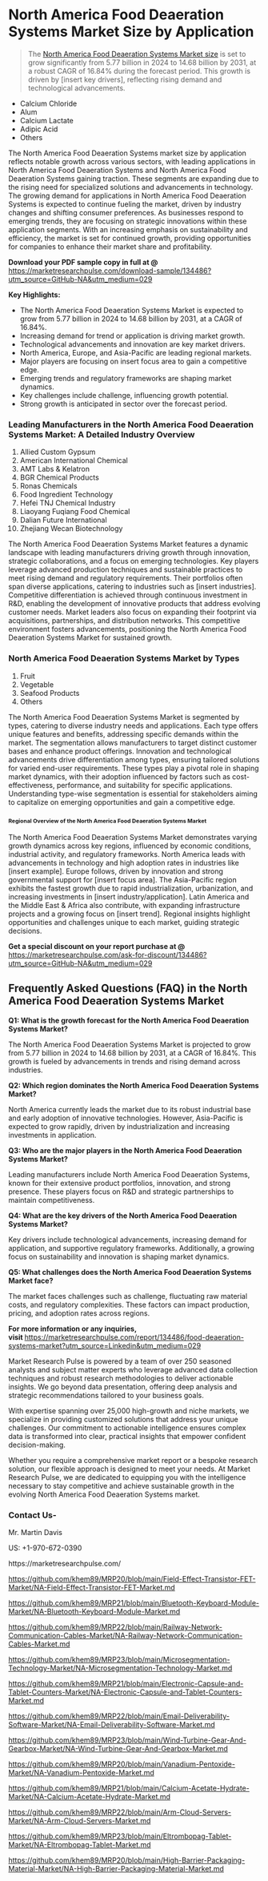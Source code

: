 <h1>North America Food Deaeration Systems Market&nbsp;Size by Application</h1><blockquote><p>The <a href="https://marketresearchpulse.com/download-sample/134486?utm_source=GitHub-NA&amp;utm_medium=029">North America Food Deaeration Systems Market size</a> is set to grow significantly from 5.77 billion in 2024 to 14.68 billion by 2031, at a robust CAGR of 16.84% during the forecast period. This growth is driven by [insert key drivers], reflecting rising demand and technological advancements.</p></blockquote><ul><li>Calcium Chloride<li> Alum<li> Calcium Lactate<li> Adipic Acid<li> Others</li></ul><p>The North America Food Deaeration Systems market size by application reflects notable growth across various sectors, with leading applications in North America Food Deaeration Systems and North America Food Deaeration Systems gaining traction. These segments are expanding due to the rising need for specialized solutions and advancements in technology. The growing demand for applications in North America Food Deaeration Systems is expected to continue fueling the market, driven by industry changes and shifting consumer preferences. As businesses respond to emerging trends, they are focusing on strategic innovations within these application segments. With an increasing emphasis on sustainability and efficiency, the market is set for continued growth, providing opportunities for companies to enhance their market share and profitability.</p><p><strong>Download your PDF sample copy in full at @ </strong><a href="https://marketresearchpulse.com/download-sample/134486?utm_source=GitHub-NA&amp;utm_medium=029">https://marketresearchpulse.com/download-sample/134486?utm_source=GitHub-NA&amp;utm_medium=029</a></p><p><strong>Key Highlights: </strong></p><ul><li>The North America Food Deaeration Systems Market is expected to grow from 5.77 billion in 2024 to 14.68 billion by 2031, at a CAGR of 16.84%.</li><li>Increasing demand for trend or application is driving market growth.</li><li>Technological advancements and innovation are key market drivers.</li><li>North America, Europe, and Asia-Pacific are leading regional markets.</li><li>Major players are focusing on insert focus area to gain a competitive edge.</li><li>Emerging trends and regulatory frameworks are shaping market dynamics.</li><li>Key challenges include challenge, influencing growth potential.</li><li>Strong growth is anticipated in sector over the forecast period.</li></ul><h3>Leading Manufacturers in the North America Food Deaeration Systems Market: A Detailed Industry Overview</h3><ol><li>Allied Custom Gypsum</li><li>American International Chemical</li><li>AMT Labs & Kelatron</li><li>BGR Chemical Products</li><li>Ronas Chemicals</li><li>Food Ingredient Technology</li><li>Hefei TNJ Chemical Industry</li><li>Liaoyang Fuqiang Food Chemical</li><li>Dalian Future International</li><li>Zhejiang Wecan Biotechnology</li></ol><div class="flex max-w-full flex-col flex-grow"><div class="min-h-8 text-message flex w-full flex-col items-end gap-2 whitespace-normal break-words [.text-message+&amp;]:mt-5" dir="auto" data-message-author-role="assistant" data-message-id="fd8432e4-4910-450d-b182-61b7bfb0a01f" data-message-model-slug="gpt-4o"><div class="flex w-full flex-col gap-1 empty:hidden first:pt-[3px]"><div class="markdown prose w-full break-words dark:prose-invert light"><p>The North America Food Deaeration Systems Market features a dynamic landscape with leading manufacturers driving growth through innovation, strategic collaborations, and a focus on emerging technologies. Key players leverage advanced production techniques and sustainable practices to meet rising demand and regulatory requirements. Their portfolios often span diverse applications, catering to industries such as [insert industries]. Competitive differentiation is achieved through continuous investment in R&amp;D, enabling the development of innovative products that address evolving customer needs. Market leaders also focus on expanding their footprint via acquisitions, partnerships, and distribution networks. This competitive environment fosters advancements, positioning the North America Food Deaeration Systems Market for sustained growth.</p></div></div></div></div><h3>North America Food Deaeration Systems Market by Types</h3><ol><li>Fruit<li> Vegetable<li> Seafood Products<li> Others</li></ol><div class="flex max-w-full flex-col flex-grow"><div class="min-h-8 text-message flex w-full flex-col items-end gap-2 whitespace-normal break-words [.text-message+&amp;]:mt-5" dir="auto" data-message-author-role="assistant" data-message-id="084470be-0bb7-4664-bddf-5156b4f41249" data-message-model-slug="gpt-4o-mini"><div class="flex w-full flex-col gap-1 empty:hidden first:pt-[3px]"><div class="markdown prose w-full break-words dark:prose-invert light"><p>The North America Food Deaeration Systems Market is segmented by types, catering to diverse industry needs and applications. Each type offers unique features and benefits, addressing specific demands within the market. The segmentation allows manufacturers to target distinct customer bases and enhance product offerings. Innovation and technological advancements drive differentiation among types, ensuring tailored solutions for varied end-user requirements. These types play a pivotal role in shaping market dynamics, with their adoption influenced by factors such as cost-effectiveness, performance, and suitability for specific applications. Understanding type-wise segmentation is essential for stakeholders aiming to capitalize on emerging opportunities and gain a competitive edge.</p></div></div></div></div><h3><span style="font-size: 11px;">Regional Overview of the North America Food Deaeration Systems Market</span></h3><div class="flex max-w-full flex-col flex-grow"><div class="min-h-8 text-message flex w-full flex-col items-end gap-2 whitespace-normal break-words [.text-message+&amp;]:mt-5" dir="auto" data-message-author-role="assistant" data-message-id="e9038762-ce64-4e30-91c9-9bd413514231" data-message-model-slug="gpt-4o-mini"><div class="flex w-full flex-col gap-1 empty:hidden first:pt-[3px]"><div class="markdown prose w-full break-words dark:prose-invert light"><p>The North America Food Deaeration Systems Market demonstrates varying growth dynamics across key regions, influenced by economic conditions, industrial activity, and regulatory frameworks. North America leads with advancements in technology and high adoption rates in industries like [insert example]. Europe follows, driven by innovation and strong governmental support for [insert focus area]. The Asia-Pacific region exhibits the fastest growth due to rapid industrialization, urbanization, and increasing investments in [insert industry/application]. Latin America and the Middle East &amp; Africa also contribute, with expanding infrastructure projects and a growing focus on [insert trend]. Regional insights highlight opportunities and challenges unique to each market, guiding strategic decisions.</p></div></div></div></div><p><strong>Get a special discount on your report purchase at @ </strong><a href="https://marketresearchpulse.com/ask-for-discount/134486?utm_source=GitHub-NA&amp;utm_medium=029">https://marketresearchpulse.com/ask-for-discount/134486?utm_source=GitHub-NA&amp;utm_medium=029</a></p><h2>Frequently Asked Questions (FAQ) in the North America Food Deaeration Systems Market</h2><p><strong>Q1: What is the growth forecast for the North America Food Deaeration Systems Market?</strong></p><p>The North America Food Deaeration Systems Market is projected to grow from 5.77 billion in 2024 to 14.68 billion by 2031, at a CAGR of 16.84%. This growth is fueled by advancements in trends and rising demand across industries.</p><p><strong>Q2: Which region dominates the North America Food Deaeration Systems Market?</strong></p><p>North America currently leads the market due to its robust industrial base and early adoption of innovative technologies. However, Asia-Pacific is expected to grow rapidly, driven by industrialization and increasing investments in application.</p><p><strong>Q3: Who are the major players in the North America Food Deaeration Systems Market?</strong></p><p>Leading manufacturers include North America Food Deaeration Systems, known for their extensive product portfolios, innovation, and strong presence. These players focus on R&amp;D and strategic partnerships to maintain competitiveness.</p><p><strong>Q4: What are the key drivers of the North America Food Deaeration Systems Market?</strong></p><p>Key drivers include technological advancements, increasing demand for application, and supportive regulatory frameworks. Additionally, a growing focus on sustainability and innovation is shaping market dynamics.</p><p><strong>Q5: What challenges does the North America Food Deaeration Systems Market face?</strong></p><p>The market faces challenges such as challenge, fluctuating raw material costs, and regulatory complexities. These factors can impact production, pricing, and adoption rates across regions.</p><p><strong>For more information or any inquiries, visit&nbsp;</strong><a href="https://marketresearchpulse.com/report/134486/food-deaeration-systems-market?utm_source=Linkedin&utm_medium=029">https://marketresearchpulse.com/report/134486/food-deaeration-systems-market?utm_source=Linkedin&utm_medium=029</a></p><p>Market Research Pulse is powered by a team of over 250 seasoned analysts and subject matter experts who leverage advanced data collection techniques and robust research methodologies to deliver actionable insights. We go beyond data presentation, offering deep analysis and strategic recommendations tailored to your business goals.</p><p>With expertise spanning over 25,000 high-growth and niche markets, we specialize in providing customized solutions that address your unique challenges. Our commitment to actionable intelligence ensures complex data is transformed into clear, practical insights that empower confident decision-making.</p><p>Whether you require a comprehensive market report or a bespoke research solution, our flexible approach is designed to meet your needs. At Market Research Pulse, we are dedicated to equipping you with the intelligence necessary to stay competitive and achieve sustainable growth in the evolving North America Food Deaeration Systems market.</p><h3><strong>Contact Us-</strong></h3><p>Mr. Martin Davis</p><p>US: +1-970-672-0390</p><p>https://marketresearchpulse.com/</p><p><a href="https://github.com/khem89/MRP20/blob/main/Field-Effect-Transistor-FET-Market/NA-Field-Effect-Transistor-FET-Market.md">https://github.com/khem89/MRP20/blob/main/Field-Effect-Transistor-FET-Market/NA-Field-Effect-Transistor-FET-Market.md</a></p><p><a href="https://github.com/khem89/MRP21/blob/main/Bluetooth-Keyboard-Module-Market/NA-Bluetooth-Keyboard-Module-Market.md">https://github.com/khem89/MRP21/blob/main/Bluetooth-Keyboard-Module-Market/NA-Bluetooth-Keyboard-Module-Market.md</a></p><p><a href="https://github.com/khem89/MRP22/blob/main/Railway-Network-Communication-Cables-Market/NA-Railway-Network-Communication-Cables-Market.md">https://github.com/khem89/MRP22/blob/main/Railway-Network-Communication-Cables-Market/NA-Railway-Network-Communication-Cables-Market.md</a></p><p><a href="https://github.com/khem89/MRP23/blob/main/Microsegmentation-Technology-Market/NA-Microsegmentation-Technology-Market.md">https://github.com/khem89/MRP23/blob/main/Microsegmentation-Technology-Market/NA-Microsegmentation-Technology-Market.md</a></p><p><a href="https://github.com/khem89/MRP21/blob/main/Electronic-Capsule-and-Tablet-Counters-Market/NA-Electronic-Capsule-and-Tablet-Counters-Market.md">https://github.com/khem89/MRP21/blob/main/Electronic-Capsule-and-Tablet-Counters-Market/NA-Electronic-Capsule-and-Tablet-Counters-Market.md</a></p><p><a href="https://github.com/khem89/MRP22/blob/main/Email-Deliverability-Software-Market/NA-Email-Deliverability-Software-Market.md">https://github.com/khem89/MRP22/blob/main/Email-Deliverability-Software-Market/NA-Email-Deliverability-Software-Market.md</a></p><p><a href="https://github.com/khem89/MRP23/blob/main/Wind-Turbine-Gear-And-Gearbox-Market/NA-Wind-Turbine-Gear-And-Gearbox-Market.md">https://github.com/khem89/MRP23/blob/main/Wind-Turbine-Gear-And-Gearbox-Market/NA-Wind-Turbine-Gear-And-Gearbox-Market.md</a></p><p><a href="https://github.com/khem89/MRP20/blob/main/Vanadium-Pentoxide-Market/NA-Vanadium-Pentoxide-Market.md">https://github.com/khem89/MRP20/blob/main/Vanadium-Pentoxide-Market/NA-Vanadium-Pentoxide-Market.md</a></p><p><a href="https://github.com/khem89/MRP21/blob/main/Calcium-Acetate-Hydrate-Market/NA-Calcium-Acetate-Hydrate-Market.md">https://github.com/khem89/MRP21/blob/main/Calcium-Acetate-Hydrate-Market/NA-Calcium-Acetate-Hydrate-Market.md</a></p><p><a href="https://github.com/khem89/MRP22/blob/main/Arm-Cloud-Servers-Market/NA-Arm-Cloud-Servers-Market.md">https://github.com/khem89/MRP22/blob/main/Arm-Cloud-Servers-Market/NA-Arm-Cloud-Servers-Market.md</a></p><p><a href="https://github.com/khem89/MRP23/blob/main/Eltrombopag-Tablet-Market/NA-Eltrombopag-Tablet-Market.md">https://github.com/khem89/MRP23/blob/main/Eltrombopag-Tablet-Market/NA-Eltrombopag-Tablet-Market.md</a></p><p><a href="https://github.com/khem89/MRP20/blob/main/High-Barrier-Packaging-Material-Market/NA-High-Barrier-Packaging-Material-Market.md">https://github.com/khem89/MRP20/blob/main/High-Barrier-Packaging-Material-Market/NA-High-Barrier-Packaging-Material-Market.md</a></p>
